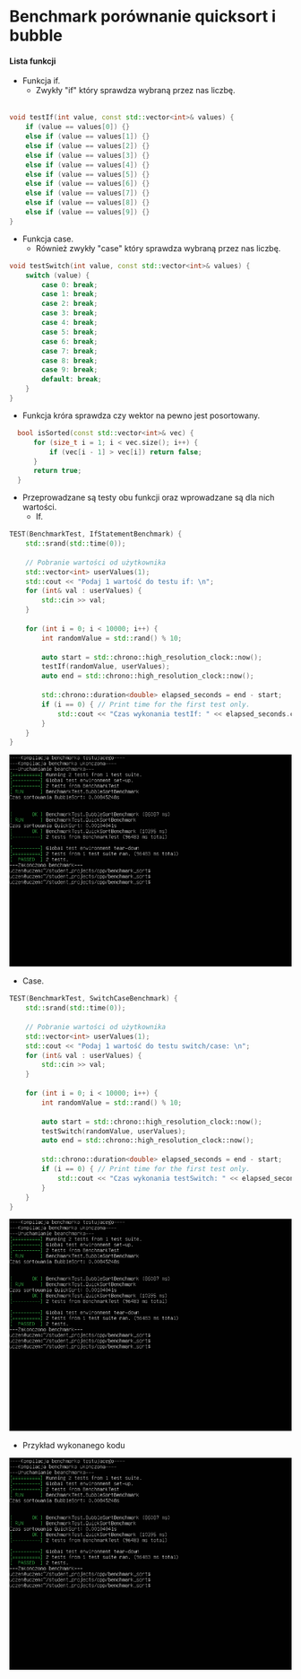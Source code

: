 # Benchmark porównanie quicksort i bubble
#### Lista funkcji 
                
+ Funkcja if.
    + Zwykły "if" który sprawdza wybraną przez nas liczbę.

```cpp

void testIf(int value, const std::vector<int>& values) {
    if (value == values[0]) {}
    else if (value == values[1]) {}
    else if (value == values[2]) {}
    else if (value == values[3]) {}
    else if (value == values[4]) {}
    else if (value == values[5]) {}
    else if (value == values[6]) {}
    else if (value == values[7]) {}
    else if (value == values[8]) {}
    else if (value == values[9]) {}
}
```
+ Funkcja case.
    + Również zwykły "case" który sprawdza wybraną przez nas liczbę.

```cpp
void testSwitch(int value, const std::vector<int>& values) {
    switch (value) {
        case 0: break;
        case 1: break;
        case 2: break;
        case 3: break;
        case 4: break;
        case 5: break;
        case 6: break;
        case 7: break;
        case 8: break;
        case 9: break;
        default: break;
    }
}
```
+ Funkcja króra sprawdza czy wektor na pewno jest posortowany.

```cpp
  bool isSorted(const std::vector<int>& vec) {
      for (size_t i = 1; i < vec.size(); i++) {
          if (vec[i - 1] > vec[i]) return false;
      }
      return true;
  }
```
+ Przeprowadzane są testy obu funkcji oraz wprowadzane są dla nich wartości.
  + If.

```cpp
TEST(BenchmarkTest, IfStatementBenchmark) {
    std::srand(std::time(0));

    // Pobranie wartości od użytkownika
    std::vector<int> userValues(1);
    std::cout << "Podaj 1 wartość do testu if: \n";
    for (int& val : userValues) {
        std::cin >> val;
    }

    for (int i = 0; i < 10000; i++) {
        int randomValue = std::rand() % 10;

        auto start = std::chrono::high_resolution_clock::now();
        testIf(randomValue, userValues);
        auto end = std::chrono::high_resolution_clock::now();

        std::chrono::duration<double> elapsed_seconds = end - start;
        if (i == 0) { // Print time for the first test only.
            std::cout << "Czas wykonania testIf: " << elapsed_seconds.count() << "s\n";
        }
    }
}
```
![Tekst](sort.png)
  + Case.

```cpp
TEST(BenchmarkTest, SwitchCaseBenchmark) {
    std::srand(std::time(0));

    // Pobranie wartości od użytkownika
    std::vector<int> userValues(1);
    std::cout << "Podaj 1 wartość do testu switch/case: \n";
    for (int& val : userValues) {
        std::cin >> val;
    }

    for (int i = 0; i < 10000; i++) {
        int randomValue = std::rand() % 10;

        auto start = std::chrono::high_resolution_clock::now();
        testSwitch(randomValue, userValues);
        auto end = std::chrono::high_resolution_clock::now();

        std::chrono::duration<double> elapsed_seconds = end - start;
        if (i == 0) { // Print time for the first test only.
            std::cout << "Czas wykonania testSwitch: " << elapsed_seconds.count() << "s\n";
        }
    }
}
```
![Tekst](sort.png)
+ Przykład wykonanego kodu

![Tekst](sort.png)
